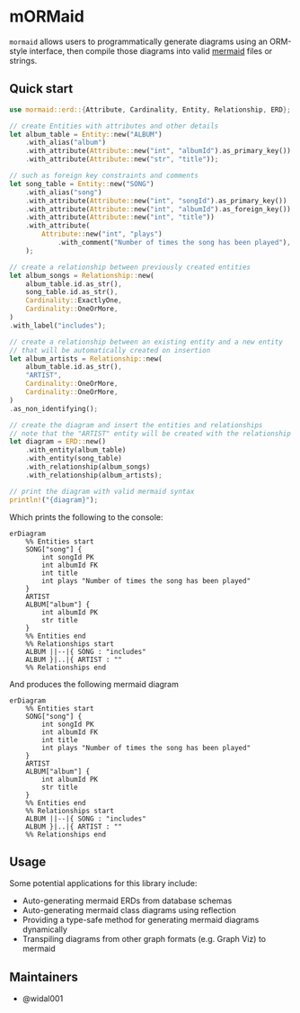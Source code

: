# mORMaid

`mormaid` allows users to programmatically generate diagrams using an ORM-style interface, then compile those diagrams into valid [mermaid](https://mermaid.js.org/intro/) files or strings.

## Quick start

```rust
use mormaid::erd::{Attribute, Cardinality, Entity, Relationship, ERD};

// create Entities with attributes and other details
let album_table = Entity::new("ALBUM")
    .with_alias("album")
    .with_attribute(Attribute::new("int", "albumId").as_primary_key())
    .with_attribute(Attribute::new("str", "title"));

// such as foreign key constraints and comments
let song_table = Entity::new("SONG")
    .with_alias("song")
    .with_attribute(Attribute::new("int", "songId").as_primary_key())
    .with_attribute(Attribute::new("int", "albumId").as_foreign_key())
    .with_attribute(Attribute::new("int", "title"))
    .with_attribute(
        Attribute::new("int", "plays")
            .with_comment("Number of times the song has been played"),
    );

// create a relationship between previously created entities
let album_songs = Relationship::new(
    album_table.id.as_str(),
    song_table.id.as_str(),
    Cardinality::ExactlyOne,
    Cardinality::OneOrMore,
)
.with_label("includes");

// create a relationship between an existing entity and a new entity
// that will be automatically created on insertion
let album_artists = Relationship::new(
    album_table.id.as_str(),
    "ARTIST",
    Cardinality::OneOrMore,
    Cardinality::OneOrMore,
)
.as_non_identifying();

// create the diagram and insert the entities and relationships
// note that the "ARTIST" entity will be created with the relationship
let diagram = ERD::new()
    .with_entity(album_table)
    .with_entity(song_table)
    .with_relationship(album_songs)
    .with_relationship(album_artists);

// print the diagram with valid mermaid syntax
println!("{diagram}");
```

Which prints the following to the console:

```
erDiagram
    %% Entities start
    SONG["song"] {
        int songId PK
        int albumId FK
        int title
        int plays "Number of times the song has been played"
    }
    ARTIST
    ALBUM["album"] {
        int albumId PK
        str title
    }
    %% Entities end
    %% Relationships start
    ALBUM ||--|{ SONG : "includes"
    ALBUM }|..|{ ARTIST : ""
    %% Relationships end
```

And produces the following mermaid diagram

```mermaid
erDiagram
    %% Entities start
    SONG["song"] {
        int songId PK
        int albumId FK
        int title
        int plays "Number of times the song has been played"
    }
    ARTIST
    ALBUM["album"] {
        int albumId PK
        str title
    }
    %% Entities end
    %% Relationships start
    ALBUM ||--|{ SONG : "includes"
    ALBUM }|..|{ ARTIST : ""
    %% Relationships end
```

## Usage

Some potential applications for this library include:

- Auto-generating mermaid ERDs from database schemas
- Auto-generating mermaid class diagrams using reflection
- Providing a type-safe method for generating mermaid diagrams dynamically
- Transpiling diagrams from other graph formats (e.g. Graph Viz) to mermaid

## Maintainers

- @widal001
